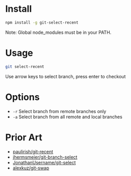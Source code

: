# Install

```bash
npm install -g git-select-recent
```
Note: Global node_modules must be in your PATH.

# Usage

```bash
git select-recent
```

Use arrow keys to select branch, press enter to checkout

# Options

 - `-r` Select branch from remote branches only
 - `-a` Select branch from all remote and local branches

# Prior Art

 - [paulirish/git-recent](https://github.com/paulirish/git-recent)
 - [jhermsmeier/git-branch-select](https://github.com/jhermsmeier/git-branch-select)
 - [JonathanUsername/git-select](https://github.com/JonathanUsername/git-select)
 - [alexkuz/git-swap](https://github.com/alexkuz/git-swap)
